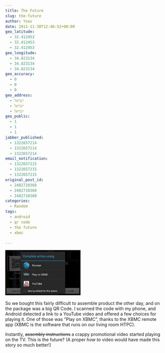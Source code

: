 ```yaml
---
title: The Future
slug: the-future
author: Yoav
date: 2011-11-30T12:46:52+00:00
geo_latitude:
  - 32.412453
  - 32.412453
  - 32.412453
geo_longitude:
  - 34.823134
  - 34.823134
  - 34.823134
geo_accuracy:
  - 0
  - 0
  - 0
geo_address:
  - ישראל
  - ישראל
  - ישראל
geo_public:
  - 1
  - 1
  - 1
jabber_published:
  - 1322657214
  - 1322657214
  - 1322657214
email_notification:
  - 1322657215
  - 1322657215
  - 1322657215
original_post_id:
  - 2482710368
  - 2482710368
  - 2482710368
categories:
  - Random
tags:
  - android
  - qr code
  - the future
  - xbmc

---
```

<img loading="lazy" decoding="async" class=" wp-image-2482710370 alignleft" title="Screenshot_2011-11-30-14-21-22" src="images/screenshot_2011-11-30-14-21-22.png" alt="" width="240" height="144" />

So we bought this fairly difficult to assemble product the other day, and on the package was a big QR Code. I scanned the code with my phone, and Android detected a link to a YouTube video and offered a few choices for playing it. One of those was &#8220;Play on XBMC&#8221;, thanks to the XBMC remote app (XBMC is the software that runs on our living room HTPC).

Instantly, <del>assembly instructions</del>&nbsp;a crappy promotional video&nbsp;started playing on the TV. This is the future? (A proper _how to_ video would have made this story so much better!)